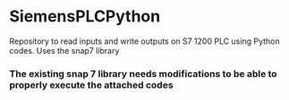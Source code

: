 # SiemensPLCPython
Repository to read inputs and write outputs on S7 1200 PLC using Python codes. Uses the snap7 library

### The existing snap 7 library needs modifications to be able to properly execute the attached codes 
